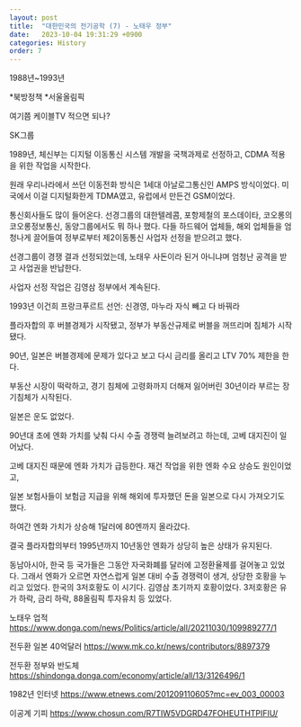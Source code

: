 ```yaml
---
layout: post
title:  "대한민국의 전기공학 (7) - 노태우 정부"
date:   2023-10-04 19:31:29 +0900
categories: History
order: 7
---
```


1988년~1993년

*북방정책
*서울올림픽

여기쯤 케이블TV 적으면 되나?

SK그룹

1989년, 체신부는 디지털 이동통신 시스템 개발을 국책과제로 선정하고, CDMA 적용을 위한 작업을 시작한다.

원래 우리나라에서 쓰던 이동전화 방식은 1세대 아날로그통신인 AMPS 방식이었다.
미국에서 이걸 디지털화한게 TDMA였고, 유럽에서 만든건 GSM이었다.

통신회사들도 많이 들어온다.
선경그룹의 대한텔레콤, 포항제철의 포스데이타, 코오롱의 코오롱정보통신, 동양그룹에서도 뭐 하나 했다.
다들 하드웨어 업체들, 해외 업체들을 엄청나게 끌어들여 정부로부터 제2이동통신 사업자 선정을 받으려고 했다.

선경그룹이 경쟁 결과 선정되었는데, 노태우 사돈이라 된거 아니냐며 엄청난 공격을 받고 사업권을 반납한다.

사업자 선정 작업은 김영삼 정부에서 계속된다.

1993년 이건희 프랑크푸르트 선언: 신경영, 마누라 자식 빼고 다 바꿔라


플라자합의 후 버블경제가 시작됐고, 정부가 부동산규제로 버블을 꺼뜨리며 침체가 시작됐다.

90년, 일본은 버블경제에 문제가 있다고 보고 다시 금리를 올리고 LTV 70% 제한을 한다.

부동산 시장이 떡락하고, 경기 침체에 고령화까지 더해져 잃어버린 30년이라 부르는 장기침체가 시작된다.

일본은 운도 없었다.

90년대 초에 엔화 가치를 낮춰 다시 수출 경쟁력 늘려보려고 하는데, 고베 대지진이 일어났다.

고베 대지진 때문에 엔화 가치가 급등한다.
재건 작업을 위한 엔화 수요 상승도 원인이었고,

일본 보험사들이 보험금 지급을 위해 해외에 투자했던 돈을 일본으로 다시 가져오기도 했다.

하여간 엔화 가치가 상승해 1달러에 80엔까지 올라갔다.

결국 플라자합의부터 1995년까지 10년동안 엔화가 상당히 높은 상태가 유지된다.

동남아시아, 한국 등 국가들은 그동안 자국화폐를 달러에 고정환율제를 걸어놓고 있었다.
그래서 엔화가 오르면 자연스럽게 일본 대비 수출 경쟁력이 생겨, 상당한 호황을 누리고 있었다.
한국의 3저호황도 이 시기다. 김영삼 초기까지 호황이었다.
3저호황은 유가 하락, 금리 하락, 88올림픽 투자유치 등 있었다.





노태우 업적
https://www.donga.com/news/Politics/article/all/20211030/109989277/1

전두환 일본 40억달러
https://www.mk.co.kr/news/contributors/8897379

전두환 정부와 반도체
https://shindonga.donga.com/economy/article/all/13/3126496/1

1982년 인터넷
https://www.etnews.com/201209110605?mc=ev_003_00003

이공계 기피
https://www.chosun.com/R7TIW5VDGRD47FOHEUTHTPIFIU/